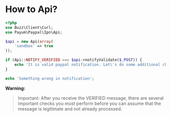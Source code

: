 # How to Api?

```php
<?php
use Buzz\Client\Curl;
use Payum\Paypal\Ipn\Api;

$api = new Api(array(
    'sandbox' => true
));

if (Api::NOTIFY_VERIFIED === $api->notifyValidate($_POST)) {
    echo 'It is valid paypal notification. Let\'s do some additional checks';
}

echo 'Something wrong in notification';
```

**Warning:**

> Important: After you receive the VERIFIED message, there are several important checks you must perform before you can assume that the message is legitimate and not already processed.

